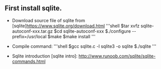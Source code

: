 ## First install sqlite.
+	Download source file of sqlite from [sqlite]https://www.sqlite.org/download.html
'''shell
	$tar xvfz sqlite-autoconf-xxx.tar.gz
	$cd sqlite-autoconf-xxx
	$./configure --prefix=/usr/local
	$make
	$make install
'''

+	Compile command:
'''shell
	$gcc sqlite.c -l sqlite3 -o sqlite
	$./sqlite
'''

+	Sqlite introduction
	[sqlite intro]: http://www.runoob.com/sqlite/sqlite-commands.html
